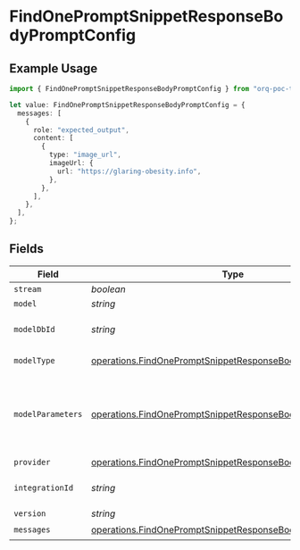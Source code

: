 # FindOnePromptSnippetResponseBodyPromptConfig

## Example Usage

```typescript
import { FindOnePromptSnippetResponseBodyPromptConfig } from "orq-poc-typescript-multi-env-version/models/operations";

let value: FindOnePromptSnippetResponseBodyPromptConfig = {
  messages: [
    {
      role: "expected_output",
      content: [
        {
          type: "image_url",
          imageUrl: {
            url: "https://glaring-obesity.info",
          },
        },
      ],
    },
  ],
};
```

## Fields

| Field                                                                                                                                    | Type                                                                                                                                     | Required                                                                                                                                 | Description                                                                                                                              |
| ---------------------------------------------------------------------------------------------------------------------------------------- | ---------------------------------------------------------------------------------------------------------------------------------------- | ---------------------------------------------------------------------------------------------------------------------------------------- | ---------------------------------------------------------------------------------------------------------------------------------------- |
| `stream`                                                                                                                                 | *boolean*                                                                                                                                | :heavy_minus_sign:                                                                                                                       | N/A                                                                                                                                      |
| `model`                                                                                                                                  | *string*                                                                                                                                 | :heavy_minus_sign:                                                                                                                       | N/A                                                                                                                                      |
| `modelDbId`                                                                                                                              | *string*                                                                                                                                 | :heavy_minus_sign:                                                                                                                       | The id of the resource                                                                                                                   |
| `modelType`                                                                                                                              | [operations.FindOnePromptSnippetResponseBodyModelType](../../models/operations/findonepromptsnippetresponsebodymodeltype.md)             | :heavy_minus_sign:                                                                                                                       | The type of the model                                                                                                                    |
| `modelParameters`                                                                                                                        | [operations.FindOnePromptSnippetResponseBodyModelParameters](../../models/operations/findonepromptsnippetresponsebodymodelparameters.md) | :heavy_minus_sign:                                                                                                                       | Model Parameters: Not all parameters apply to every model                                                                                |
| `provider`                                                                                                                               | [operations.FindOnePromptSnippetResponseBodyProvider](../../models/operations/findonepromptsnippetresponsebodyprovider.md)               | :heavy_minus_sign:                                                                                                                       | N/A                                                                                                                                      |
| `integrationId`                                                                                                                          | *string*                                                                                                                                 | :heavy_minus_sign:                                                                                                                       | The id of the resource                                                                                                                   |
| `version`                                                                                                                                | *string*                                                                                                                                 | :heavy_minus_sign:                                                                                                                       | N/A                                                                                                                                      |
| `messages`                                                                                                                               | [operations.FindOnePromptSnippetResponseBodyMessages](../../models/operations/findonepromptsnippetresponsebodymessages.md)[]             | :heavy_check_mark:                                                                                                                       | N/A                                                                                                                                      |